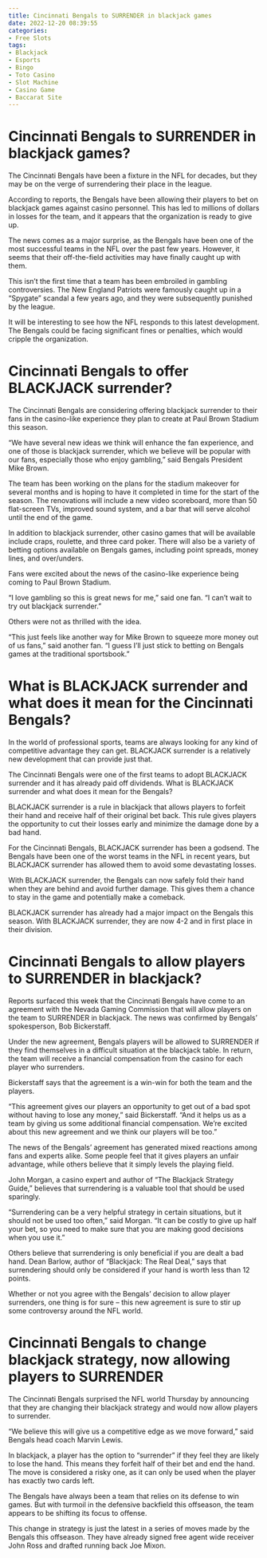 ```yaml
---
title: Cincinnati Bengals to SURRENDER in blackjack games
date: 2022-12-20 08:39:55
categories:
- Free Slots
tags:
- Blackjack
- Esports
- Bingo
- Toto Casino
- Slot Machine
- Casino Game
- Baccarat Site
---
```



#  Cincinnati Bengals to SURRENDER in blackjack games?

The Cincinnati Bengals have been a fixture in the NFL for decades, but they may be on the verge of surrendering their place in the league.

According to reports, the Bengals have been allowing their players to bet on blackjack games against casino personnel. This has led to millions of dollars in losses for the team, and it appears that the organization is ready to give up.

The news comes as a major surprise, as the Bengals have been one of the most successful teams in the NFL over the past few years. However, it seems that their off-the-field activities may have finally caught up with them.

This isn’t the first time that a team has been embroiled in gambling controversies. The New England Patriots were famously caught up in a “Spygate” scandal a few years ago, and they were subsequently punished by the league.

It will be interesting to see how the NFL responds to this latest development. The Bengals could be facing significant fines or penalties, which would cripple the organization.

#  Cincinnati Bengals to offer BLACKJACK surrender?

The Cincinnati Bengals are considering offering blackjack surrender to their fans in the casino-like experience they plan to create at Paul Brown Stadium this season.

“We have several new ideas we think will enhance the fan experience, and one of those is blackjack surrender, which we believe will be popular with our fans, especially those who enjoy gambling,” said Bengals President Mike Brown.

The team has been working on the plans for the stadium makeover for several months and is hoping to have it completed in time for the start of the season. The renovations will include a new video scoreboard, more than 50 flat-screen TVs, improved sound system, and a bar that will serve alcohol until the end of the game.

In addition to blackjack surrender, other casino games that will be available include craps, roulette, and three card poker. There will also be a variety of betting options available on Bengals games, including point spreads, money lines, and over/unders.

Fans were excited about the news of the casino-like experience being coming to Paul Brown Stadium.

“I love gambling so this is great news for me,” said one fan. “I can’t wait to try out blackjack surrender.”

Others were not as thrilled with the idea.

“This just feels like another way for Mike Brown to squeeze more money out of us fans,” said another fan. “I guess I’ll just stick to betting on Bengals games at the traditional sportsbook.”

#  What is BLACKJACK surrender and what does it mean for the Cincinnati Bengals?

In the world of professional sports, teams are always looking for any kind of competitive advantage they can get. BLACKJACK surrender is a relatively new development that can provide just that.

The Cincinnati Bengals were one of the first teams to adopt BLACKJACK surrender and it has already paid off dividends. What is BLACKJACK surrender and what does it mean for the Bengals?

BLACKJACK surrender is a rule in blackjack that allows players to forfeit their hand and receive half of their original bet back. This rule gives players the opportunity to cut their losses early and minimize the damage done by a bad hand.

For the Cincinnati Bengals, BLACKJACK surrender has been a godsend. The Bengals have been one of the worst teams in the NFL in recent years, but BLACKJACK surrender has allowed them to avoid some devastating losses.

With BLACKJACK surrender, the Bengals can now safely fold their hand when they are behind and avoid further damage. This gives them a chance to stay in the game and potentially make a comeback.

BLACKJACK surrender has already had a major impact on the Bengals this season. With BLACKJACK surrender, they are now 4-2 and in first place in their division.

#  Cincinnati Bengals to allow players to SURRENDER in blackjack?

Reports surfaced this week that the Cincinnati Bengals have come to an agreement with the Nevada Gaming Commission that will allow players on the team to SURRENDER in blackjack. The news was confirmed by Bengals’ spokesperson, Bob Bickerstaff.

Under the new agreement, Bengals players will be allowed to SURRENDER if they find themselves in a difficult situation at the blackjack table. In return, the team will receive a financial compensation from the casino for each player who surrenders.

Bickerstaff says that the agreement is a win-win for both the team and the players.

“This agreement gives our players an opportunity to get out of a bad spot without having to lose any money,” said Bickerstaff. “And it helps us as a team by giving us some additional financial compensation. We’re excited about this new agreement and we think our players will be too.”

The news of the Bengals’ agreement has generated mixed reactions among fans and experts alike. Some people feel that it gives players an unfair advantage, while others believe that it simply levels the playing field.

John Morgan, a casino expert and author of “The Blackjack Strategy Guide,” believes that surrendering is a valuable tool that should be used sparingly.

“Surrendering can be a very helpful strategy in certain situations, but it should not be used too often,” said Morgan. “It can be costly to give up half your bet, so you need to make sure that you are making good decisions when you use it.”

Others believe that surrendering is only beneficial if you are dealt a bad hand. Dean Barlow, author of “Blackjack: The Real Deal,” says that surrendering should only be considered if your hand is worth less than 12 points.

Whether or not you agree with the Bengals’ decision to allow player surrenders, one thing is for sure – this new agreement is sure to stir up some controversy around the NFL world.

#  Cincinnati Bengals to change blackjack strategy, now allowing players to SURRENDER

The Cincinnati Bengals surprised the NFL world Thursday by announcing that they are changing their blackjack strategy and would now allow players to surrender.

“We believe this will give us a competitive edge as we move forward,” said Bengals head coach Marvin Lewis.

In blackjack, a player has the option to “surrender” if they feel they are likely to lose the hand. This means they forfeit half of their bet and end the hand. The move is considered a risky one, as it can only be used when the player has exactly two cards left.

The Bengals have always been a team that relies on its defense to win games. But with turmoil in the defensive backfield this offseason, the team appears to be shifting its focus to offense.

This change in strategy is just the latest in a series of moves made by the Bengals this offseason. They have already signed free agent wide receiver John Ross and drafted running back Joe Mixon.